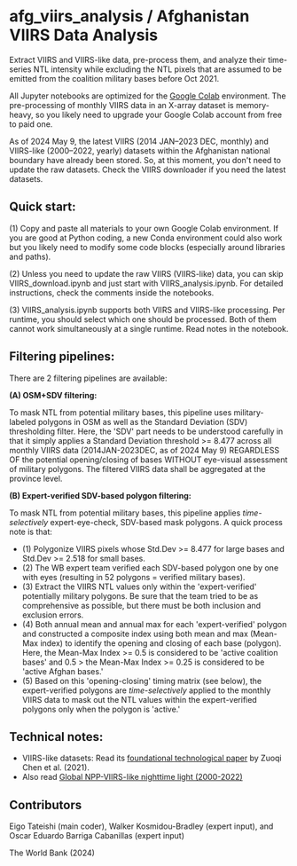 # afg_viirs_analysis / Afghanistan VIIRS Data Analysis
Extract VIIRS and VIIRS-like data, pre-process them, and analyze their time-series NTL intensity while excluding the NTL pixels that are assumed to be emitted from the coalition military bases before Oct 2021.

All Jupyter notebooks are optimized for the [Google Colab](https://colab.google/) environment. The pre-processing of monthly VIIRS data in an X-array dataset is memory-heavy, so you likely need to upgrade your Google Colab account from free to paid one.

As of 2024 May 9, the latest VIIRS (2014 JAN–2023 DEC, monthly) and VIIRS-like (2000–2022, yearly) datasets within the Afghanistan national boundary have already been stored. So, at this moment, you don't need to update the raw datasets. Check the VIIRS downloader if you need the latest datasets.

## Quick start:
(1) Copy and paste all materials to your own Google Colab environment. If you are good at Python coding, a new Conda environment could also work but you likely need to modify some code blocks (especially around libraries and paths).

(2) Unless you need to update the raw VIIRS (VIIRS-like) data, you can skip VIIRS_download.ipynb and just start with VIIRS_analysis.ipynb. For detailed instructions, check the comments inside the notebooks.

(3) VIIRS_analysis.ipynb supports both VIIRS and VIIRS-like processing. Per runtime, you should select which one should be processed. Both of them cannot work simultaneously at a single runtime. Read notes in the notebook.


## Filtering pipelines:
There are 2 filtering pipelines are available:

**(A) OSM+SDV filtering:**

To mask NTL from potential military bases, this pipeline uses military-labeled polygons in OSM as well as the Standard Deviation (SDV) thresholding filter. Here, the 'SDV' part needs to be understood carefully in that it simply applies a Standard Deviation threshold >= 8.477 across all monthly VIIRS data (2014JAN-2023DEC, as of 2024 May 9) REGARDLESS OF the potential opening/closing of bases WITHOUT eye-visual assessment of military polygons. The filtered VIIRS data shall be aggregated at the province level.


**(B) Expert-verified SDV-based polygon filtering:**

To mask NTL from potential military bases, this pipeline applies _time-selectively_ expert-eye-check, SDV-based mask polygons.
A quick process note is that:

- (1) Polygonize VIIRS pixels whose Std.Dev  >= 8.477 for large bases and Std.Dev >= 2.518 for small bases.
- (2) The WB expert team verified each SDV-based polygon one by one with eyes (resulting in 52 polygons = verified military bases).
- (3) Extract the VIIRS NTL values only within the 'expert-verified' potentially military polygons. Be sure that the team tried to be as comprehensive as possible, but there must be both inclusion and exclusion errors.
- (4) Both annual mean and annual max for each 'expert-verified' polygon and constructed a composite index using both mean and max (Mean-Max index) to identify the opening and closing of each base (polygon). Here, the Mean-Max Index >= 0.5 is considered to be 'active coalition bases' and 0.5 > the Mean-Max Index >= 0.25 is considered to be 'active Afghan bases.'
- (5) Based on this 'opening-closing' timing matrix (see below), the expert-verified polygons are _time-selectively_ applied to the monthly VIIRS data to mask out the NTL values within the expert-verified polygons only when the polygon is 'active.'

## Technical notes:
- VIIRS-like datasets: Read its [foundational technological paper](https://essd.copernicus.org/articles/13/889/2021/) by Zuoqi Chen et al. (2021).
- Also read [Global NPP-VIIRS-like nighttime light (2000-2022)](https://gee-community-catalog.org/projects/npp_viirs_ntl/)


## Contributors
Eigo Tateishi (main coder), Walker Kosmidou-Bradley (expert input), and Oscar Eduardo Barriga Cabanillas (expert input)

The World Bank (2024)
